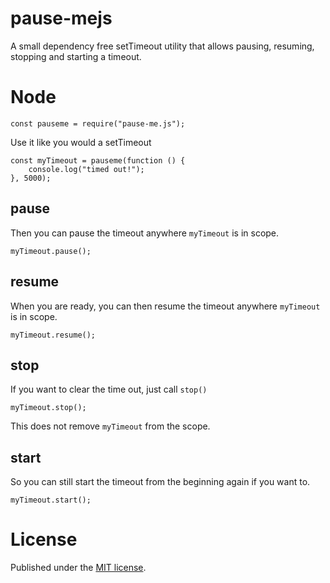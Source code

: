 # pause-mejs
A small dependency free setTimeout utility that allows pausing, resuming, stopping and starting a timeout.


# Node #


    const pauseme = require("pause-me.js");


Use it like you would a setTimeout

	const myTimeout = pauseme(function () {
		console.log("timed out!");
	}, 5000);

## pause ##

Then you can pause the timeout anywhere `myTimeout` is in scope.

	myTimeout.pause();

## resume ##

When you are ready, you can then resume the timeout anywhere `myTimeout` is in scope.

	myTimeout.resume();

## stop ##

If you want to clear the time out, just call `stop()`

	myTimeout.stop();

This does not remove `myTimeout` from the scope.

## start ##
So you can still start the timeout from the beginning again if you want to.

	myTimeout.start();

# License #

Published under the [MIT license](https://github.com/jpehman/pause-mejs/blob/master/LICENSE "MIT License").